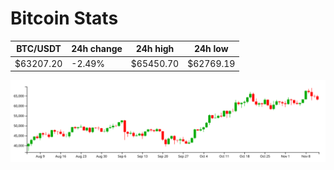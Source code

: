 # Bitcoin Stats

BTC/USDT|24h change|24h high|24h low|
|---|---|---|---|
|$63207.20|-2.49%|$65450.70|$62769.19|

<img src="./chart.svg">
